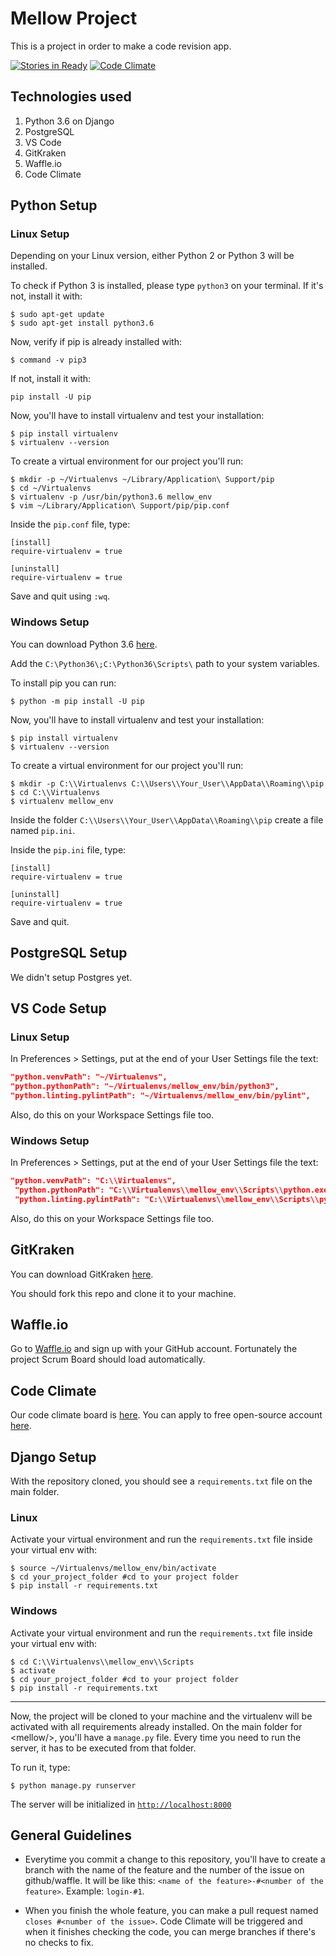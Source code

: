 # Mellow Project

This is a project in order to make a code revision app.

[![Stories in Ready](https://badge.waffle.io/izabelacborges/mellow.png?label=ready&title=Ready)](http://waffle.io/izabelacborges/mellow)
[![Code Climate](https://codeclimate.com/github/izabelacborges/mellow/badges/gpa.svg)](https://codeclimate.com/github/izabelacborges/mellow)

## Technologies used

1. Python 3.6 on Django
1. PostgreSQL
1. VS Code
1. GitKraken
1. Waffle.io
1. Code Climate

## Python Setup

### Linux Setup

Depending on your Linux version, either Python 2 or Python 3 will be installed.

To check if Python 3 is installed, please type `python3` on your terminal. If it's not, install it with:

```shell
$ sudo apt-get update
$ sudo apt-get install python3.6
```

Now, verify if pip is already installed with:

```shell
$ command -v pip3
```

If not, install it with:

```shell
pip install -U pip
```

Now, you'll have to install virtualenv and test your installation:

```shell
$ pip install virtualenv
$ virtualenv --version
```

To create a virtual environment for our project you'll run:

```shell
$ mkdir -p ~/Virtualenvs ~/Library/Application\ Support/pip
$ cd ~/Virtualenvs
$ virtualenv -p /usr/bin/python3.6 mellow_env
$ vim ~/Library/Application\ Support/pip/pip.conf
```

Inside the `pip.conf` file, type:

```shell
[install]
require-virtualenv = true

[uninstall]
require-virtualenv = true
```

Save and quit using `:wq`.

### Windows Setup

You can download Python 3.6 [here](https://www.python.org/downloads/).

Add the `C:\Python36\;C:\Python36\Scripts\` path to your system variables.

To install pip you can run:

```shell
$ python -m pip install -U pip
```

Now, you'll have to install virtualenv and test your installation:

```shell
$ pip install virtualenv
$ virtualenv --version
```

To create a virtual environment for our project you'll run:

```shell
$ mkdir -p C:\\Virtualenvs C:\\Users\\Your_User\\AppData\\Roaming\\pip
$ cd C:\\Virtualenvs
$ virtualenv mellow_env
```

Inside the folder `C:\\Users\\Your_User\\AppData\\Roaming\\pip` create a file named `pip.ini`.

Inside the `pip.ini` file, type:

```shell
[install]
require-virtualenv = true

[uninstall]
require-virtualenv = true
```

Save and quit.

## PostgreSQL Setup

We didn't setup Postgres yet.

## VS Code Setup

### Linux Setup

In Preferences > Settings, put at the end of your User Settings file the text:

```json
"python.venvPath": "~/Virtualenvs",
"python.pythonPath": "~/Virtualenvs/mellow_env/bin/python3",
"python.linting.pylintPath": "~/Virtualenvs/mellow_env/bin/pylint",
```

Also, do this on your Workspace Settings file too.

### Windows Setup

In Preferences > Settings, put at the end of your User Settings file the text:

```json
"python.venvPath": "C:\\Virtualenvs",
 "python.pythonPath": "C:\\Virtualenvs\\mellow_env\\Scripts\\python.exe",
 "python.linting.pylintPath": "C:\\Virtualenvs\\mellow_env\\Scripts\\pylint.exe",
```

Also, do this on your Workspace Settings file too.

## GitKraken

You can download GitKraken [here](https://www.gitkraken.com/).

You should fork this repo and clone it to your machine.

## Waffle.io

Go to [Waffle.io](https://waffle.io/) and sign up with your GitHub account. Fortunately the project Scrum Board should load automatically.

## Code Climate

Our code climate board is [here](https://codeclimate.com/github/izabelacborges/mellow/). You can apply to  free open-source account [here](https://codeclimate.com/oauth_signups/new).

## Django Setup

With the repository cloned, you should see a `requirements.txt` file on the main folder.

### Linux

Activate your virtual environment and run the `requirements.txt` file inside your virtual env with:

```shell
$ source ~/Virtualenvs/mellow_env/bin/activate
$ cd your_project_folder #cd to your project folder
$ pip install -r requirements.txt
```

### Windows

Activate your virtual environment and run the `requirements.txt` file inside your virtual env with:

```shell
$ cd C:\\Virtualenvs\\mellow_env\\Scripts
$ activate
$ cd your_project_folder #cd to your project folder
$ pip install -r requirements.txt
```

***

Now, the project will be cloned to your machine and the virtualenv will be activated with all requirements already installed. On the main folder for \<mellow/\>, you'll have a `manage.py` file. Every time you need to run the server, it has to be executed from that folder.

To run it, type:

```shell
$ python manage.py runserver
```

The server will be initialized in [`http://localhost:8000`](http://localhost:8000)

## General Guidelines

* Everytime you commit a change to this repository, you'll have to create a branch with the name of the feature and the number of the issue on github/waffle. It will be like this: `<name of the feature>-#<number of the feature>`. Example: `login-#1`.

* When you finish the whole feature, you can make a pull request named `closes #<number of the issue>`. Code Climate will be triggered and when it finishes checking the code, you can merge branches if there's no checks to fix.

